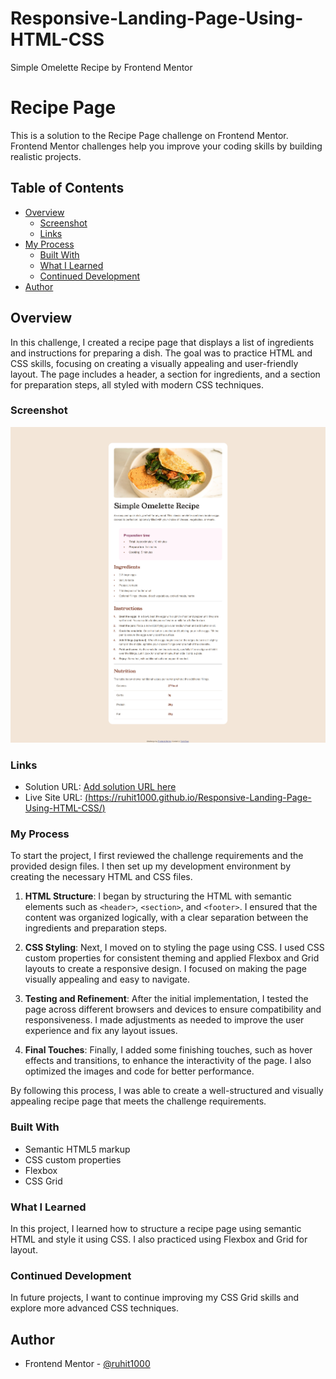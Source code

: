 # Responsive-Landing-Page-Using-HTML-CSS
Simple Omelette Recipe by Frontend Mentor


# Recipe Page

This is a solution to the Recipe Page challenge on Frontend Mentor. Frontend Mentor challenges help you improve your coding skills by building realistic projects.

## Table of Contents

- [Overview](#overview)
    - [Screenshot](#screenshot)
    - [Links](#links)
- [My Process](#my-process)
    - [Built With](#built-with)
    - [What I Learned](#what-i-learned)
    - [Continued Development](#continued-development)
- [Author](#author)

## Overview
In this challenge, I created a recipe page that displays a list of ingredients and instructions for preparing a dish. The goal was to practice HTML and CSS skills, focusing on creating a visually appealing and user-friendly layout. The page includes a header, a section for ingredients, and a section for preparation steps, all styled with modern CSS techniques.

### Screenshot

![Screenshot of the Recipe Page](./Full%20View.png) 


### Links

- Solution URL: [Add solution URL here](#)
- Live Site URL: [(https://ruhit1000.github.io/Responsive-Landing-Page-Using-HTML-CSS/)](#)

### My Process

To start the project, I first reviewed the challenge requirements and the provided design files. I then set up my development environment by creating the necessary HTML and CSS files. 

1. **HTML Structure**: I began by structuring the HTML with semantic elements such as `<header>`, `<section>`, and `<footer>`. I ensured that the content was organized logically, with a clear separation between the ingredients and preparation steps.

2. **CSS Styling**: Next, I moved on to styling the page using CSS. I used CSS custom properties for consistent theming and applied Flexbox and Grid layouts to create a responsive design. I focused on making the page visually appealing and easy to navigate.

3. **Testing and Refinement**: After the initial implementation, I tested the page across different browsers and devices to ensure compatibility and responsiveness. I made adjustments as needed to improve the user experience and fix any layout issues.

4. **Final Touches**: Finally, I added some finishing touches, such as hover effects and transitions, to enhance the interactivity of the page. I also optimized the images and code for better performance.

By following this process, I was able to create a well-structured and visually appealing recipe page that meets the challenge requirements.

### Built With

- Semantic HTML5 markup
- CSS custom properties
- Flexbox
- CSS Grid

### What I Learned

In this project, I learned how to structure a recipe page using semantic HTML and style it using CSS. I also practiced using Flexbox and Grid for layout.

### Continued Development

In future projects, I want to continue improving my CSS Grid skills and explore more advanced CSS techniques.

## Author

- Frontend Mentor - [@ruhit1000](https://www.frontendmentor.io/profile/ruhit1000)
